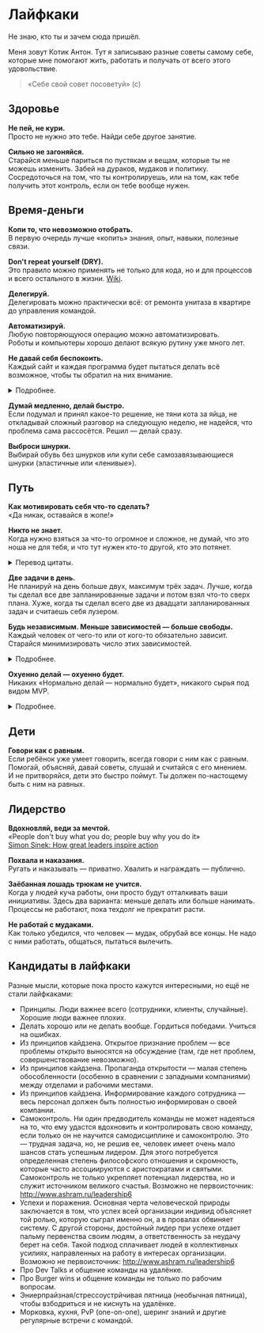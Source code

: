 
# Лайфкаки

Не знаю, кто ты и зачем сюда пришёл.

Меня зовут Котик Антон. Тут я записываю разные советы самому себе,
которые мне помогают жить, работать и получать от всего этого удовольствие. 

> «Себе свой совет посоветуй» (c)


## Здоровье

**Не пей, не кури.**
<br>Просто не нужно это тебе. Найди себе другое занятие.

**Сильно не загоняйся.**
<br>Старайся меньше париться по пустякам и вещам, которые ты не можешь изменить.
Забей на дураков, мудаков и политику. Сосредоточься на том, что ты контролируешь,
или на том, как тебе получить этот контроль, если он тебе вообще нужен.


## Время-деньги

**Копи то, что невозможно отобрать.**
<br>В первую очередь лучше «копить» знания, опыт, навыки, полезные связи.

**Don't repeat yourself (DRY).**
<br>Это правило можно применять не только для кода, но и для процессов и всего остального в жизни. [Wiki](https://en.wikipedia.org/wiki/Don%27t_repeat_yourself).

**Делегируй.**
<br>Делегировать можно практически всё: от ремонта унитаза в квартире до управления командой.

**Автоматизируй.**
<br>Любую повторяющуюся операцию можно автоматизировать.
<br>Роботы и компьютеры хорошо делают всякую рутину уже много лет.

**Не давай себя беспокоить.**
<br>Каждый сайт и каждая программа будет пытаться делать всё возможное, чтобы ты обратил на них внимание.
<details>
  <summary>Подробнее.</summary>
  <p>Отключи все нотификации в телефоне, уведомления о сообщениях в почте и социальных сетях, счетчики непрочитанных сообщений и т. п. В компьютере и браузере надо сделать тоже самое. Счетчики непрочитанных сообщений тоже спрячь из виду.</p>
  <p>Настрой все возможные фильтры, всё нежелательное — в спам.</p>
  <p>Контроль над твоим вниманием должен оставаться у тебя. Оставь только те уведомления,
ради которых действительно стоит отвлечься от важных дел, например,
будильник и напоминания о запланированных встречах в календаре.</p>
</details>

**Думай медленно, делай быстро.**
<br>Если подумал и принял какое-то решение, не тяни кота за яйца, не откладывай сложный разговор на следующую неделю, не надейся, что проблема сама рассосётся. Решил — делай сразу.

**Выброси шнурки.**
<br>Выбирай обувь без шнурков или купи себе самозавязывающиеся шнурки (эластичные или «ленивые»).


## Путь

**Как мотивировать себя что-то сделать?**
<br>«Да никак, оставайся в жопе!»

**Никто не знает.**
<br>Когда нужно взяться за что-то огромное и сложное, не думай, что это ноша не для тебя, и что тут нужен кто-то другой, кто это потянет.

<details>
  <summary>Перевод цитаты.</summary>
Я знаю, вы, наверняка, думаете: «Я не знаю, как построить плотину, или привлечь миллион людей к работе над чем-то». Открою вам секрет: сначала никто этого не знает. Идеи не рождаются полностью готовыми. Они становятся яснее лишь по мере работы над ними. Нужно лишь начать.
</details>

**Две задачи в день.**
<br>Не планируй на день больше двух, максимум трёх задач.
Лучше, когда ты сделал все две запланированные задачи и потом взял что-то сверх плана.
Хуже, когда ты сделал всего две из двадцати запланированных задач и считаешь себя лузером.

**Будь независимым. Меньше зависимостей — больше свободы.**
<br>Каждый человек от чего-то или от кого-то обязательно зависит. Старайся минимизировать число этих зависимостей.

<details>
  <summary>Подробнее.</summary>
<p>Соглашайся на новые зависимости только осознанно с полным пониманием, что каждая зависимость
будет тебя в чём-то ограничивать, не давай навязать тебе это решение. Большинство людей к 35 годам настолько зависимы,
что даже с друзьями на шашлыки не могут поехать. Зависимости могут быть самые разные.</p>

Пример 1: если ты куришь (возможно это тебе навязали одноклассники в школе) — теперь твой бюджет зависит от цен на сигареты, которыми ты никак не управляешь.

Пример 2: завёл кота (попросили приютить, а ты не смог отказать) — теперь о нём надо заботиться, ты не можешь просто собрать чемодан и уехать, не придумав что делать с котом.

Пример 3: решил, что будешь пользоваться только iphone, другие фирмы даже за телефоны не считаешь, хотя даже не пробовал их — опять же загнал себя в обязательство покупать только у apple, а значит зависишь от этой компании и от цен на их телефоны.

Зависимости это не плохо, просто помни, чем меньше у тебя зависимостей, тем больше у тебя свободы. Ты можешь быть максимально свободен: жить где хочешь, с кем хочешь, делать что хочешь и когда хочешь, менять свой путь когда захочешь, и никто не может тебе это запретить или как-то повлиять на тебя. Для этого нужно минимизировать число зависимостей.
</details>

**Охуенно делай — охуенно будет.**
<br>Никаких «Нормально делай — нормально будет», никакого сырья под видом MVP.
<details>
  <summary>Подробнее.</summary>
Лучше выполни 1 вещь, но сделай это так, чтобы «зритель» (пользователь, клиент, заказчик) кончил, чем сделай 1000 вещей, от которых половина уйдут расстроенными. Тот один «зритель» из первого варианта потом приведёт к тебе сотни и тысячи других.
</details>
  

## Дети

**Говори как с равным.**
<br>Если ребёнок уже умеет говорить, всегда говори с ним как с равным.
<br>Помогай, объясняй, давай советы, слушай и считайся с его мнением.
<br>И не притворяйся, дети это быстро поймут. Ты должен по-настощему быть с ним на равных.


## Лидерство

**Вдохновляй, веди за мечтой.**
<br>«People don't buy what you do; people buy why you do it»
<br>[Simon Sinek: How great leaders inspire action](https://www.youtube.com/watch?v=qp0HIF3SfI4)

**Похвала и наказания.**
<br>Ругать и наказывать — приватно. Хвалить и награждать — публично.

**Заёбанная лошадь трюкам не учится.**
<br>Когда у людей куча работы, они просто будут отталкивать ваши инициативы. Здесь два варианта: меньше делать или больше нанимать. Процессы не работают, пока техдолг не прекратит расти.

**Не работай с мудаками.**
<br>Как только убедился, что человек — мудак, обрубай все концы. Не надо с ними работать, общаться, пытаться вылечить.


## Кандидаты в лайфкаки

Разные мысли, которые пока просто кажутся интересными, но ещё не стали лайфкаками:

- Принципы. Люди важнее всего (сотрудники, клиенты, случайные). Хорошие люди важнее плохих.
- Делать хорошо или не делать вообще. Гордиться победами. Учиться на ошибках.
- Из принципов кайдзена. Открытое признание проблем — все проблемы открыто выносятся на обсуждение (там, где нет проблем, совершенствование невозможно).
- Из принципов кайдзена. Пропаганда открытости — малая степень обособленности (особенно в сравнении с западными компаниями) между отделами и рабочими местами.
- Из принципов кайдзена. Информирование каждого сотрудника — весь персонал должен быть полностью информирован о своей компании.
- Самоконтроль. Ни один предводитель команды не может надеяться на то, что ему удастся вдохновить и контролировать свою команду,
если только он не научится самодисциплине и самоконтролю. Это — трудная задача, но, не решив ее,
человек имеет очень мало шансов стать успешным лидером. Для этого потребуется определенная степень философского отношения
и скромность, которые часто ассоциируются с аристократами и святыми.
Самоконтроль не только укрепляет потенциал лидерства, но и служит источником великого счастья.
Возможно не первоисточник: http://www.ashram.ru/leadership6
- Успехи и поражения. Основная черта человеческой природы заключается в том, что успех всей организации индивид объясняет той ролью,
которую сыграл именно он, а в провалах обвиняет систему. С другой стороны, достойный лидер при успехе отдает пальму
первенства своим людям, а ответственность за неудачу берет на себя. Такой подход сплачивает людей в коллективных усилиях,
направленных на работу в интересах организации. Возможно не первоисточник: http://www.ashram.ru/leadership6
- Про Dev Talks и общение команды на удалёнке.
- Про Burger wins и общение команды не только по рабочим вопросам.
- Эниерпрайзная/стрессоустрйчивая пятница (необычная пятница), чтобы взбодриться и не киснуть на удалёнке.
- Морковка, кухня, PvP (one-on-one), шеринг знаний и другие регулярные встречи с командой.

